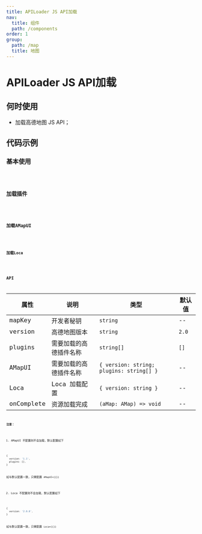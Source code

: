```yaml
---
title: APILoader JS API加载
nav:
  title: 组件
  path: /components
order: 1
group:
  path: /map
  title: 地图
---
```


# APILoader JS API加载

## 何时使用

- 加载高德地图 JS API；

## 代码示例

### 基本使用

<code src="./demo/demo-01.tsx" />

### 加载插件

<code src="./demo/demo-04.tsx" />

### 加载AMapUI

<code src="./demo/demo-02.tsx" />

### 加载Loca

<code src="./demo/demo-03.tsx" />



## API

| 属性 |说明|类型|默认值|
|-----|----|----|----|
|mapKey| 开发者秘钥 | `string` | -- |
|version| 高德地图版本 | `string` | `2.0` |
|plugins| 需要加载的高德插件名称 | `string[]` | `[]` |
|AMapUI| 需要加载的高德插件名称 | `{ version: string; plugins: string[] }` | -- |
|Loca| Loca 加载配置 | `{ version: string }` | -- |
|onComplete|资源加载完成|`(aMap: AMap) => void`| -- |

**注意：**

1. AMapUI 不配置则不会加载，默认配置如下

```ts
{
  version: '1.1',
  plugins: [],
}
```

如与默认配置一致，只需配置 `AMapUI={{}}`


2. Loca 不配置则不会加载，默认配置如下

```ts
{
  version: '2.0.0',
}
```

如与默认配置一致，只需配置 `Loca={{}}`

